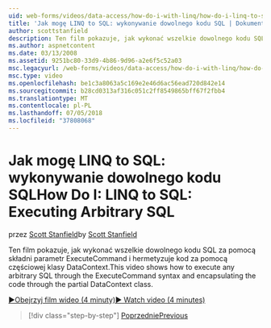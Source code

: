 ```yaml
---
uid: web-forms/videos/data-access/how-do-i-with-linq/how-do-i-linq-to-sql-executing-arbitrary-sql
title: 'Jak mogę LINQ to SQL: wykonywanie dowolnego kodu SQL | Dokumentacja firmy Microsoft'
author: scottstanfield
description: Ten film pokazuje, jak wykonać wszelkie dowolnego kodu SQL za pomocą składni parametr ExecuteCommand i hermetyzuje kod za pomocą częściowej klasy DataContext.
ms.author: aspnetcontent
ms.date: 03/13/2008
ms.assetid: 9251bc80-33d9-4b86-9d96-a2e6f5c52a03
msc.legacyurl: /web-forms/videos/data-access/how-do-i-with-linq/how-do-i-linq-to-sql-executing-arbitrary-sql
msc.type: video
ms.openlocfilehash: be1c3a8063a5c169e2e46d6ac56ead720d842e14
ms.sourcegitcommit: b28cd0313af316c051c2ff8549865bff67f2fbb4
ms.translationtype: MT
ms.contentlocale: pl-PL
ms.lasthandoff: 07/05/2018
ms.locfileid: "37808068"
---
```

<a name="how-do-i-linq-to-sql-executing-arbitrary-sql"></a><span data-ttu-id="6dd86-103">Jak mogę LINQ to SQL: wykonywanie dowolnego kodu SQL</span><span class="sxs-lookup"><span data-stu-id="6dd86-103">How Do I: LINQ to SQL: Executing Arbitrary SQL</span></span>
====================
<span data-ttu-id="6dd86-104">przez [Scott Stanfield](https://github.com/scottstanfield)</span><span class="sxs-lookup"><span data-stu-id="6dd86-104">by [Scott Stanfield](https://github.com/scottstanfield)</span></span>

<span data-ttu-id="6dd86-105">Ten film pokazuje, jak wykonać wszelkie dowolnego kodu SQL za pomocą składni parametr ExecuteCommand i hermetyzuje kod za pomocą częściowej klasy DataContext.</span><span class="sxs-lookup"><span data-stu-id="6dd86-105">This video shows how to execute any arbitrary SQL through the ExecuteCommand syntax and encapsulating the code through the partial DataContext class.</span></span>

[<span data-ttu-id="6dd86-106">&#9654;Obejrzyj film wideo (4 minuty)</span><span class="sxs-lookup"><span data-stu-id="6dd86-106">&#9654; Watch video (4 minutes)</span></span>](https://channel9.msdn.com/Blogs/ASP-NET-Site-Videos/how-do-i-linq-to-sql-executing-arbitrary-sql)

> [!div class="step-by-step"]
> [<span data-ttu-id="6dd86-107">Poprzednie</span><span class="sxs-lookup"><span data-stu-id="6dd86-107">Previous</span></span>](how-do-i-linq-to-sql-updating-with-stored-procedures.md)

